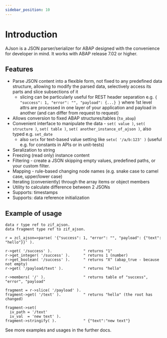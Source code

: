 ```yaml
---
sidebar_position: 10
---
```


# Introduction

AJson is a JSON parser/serializer for ABAP designed with the convenience for developer in mind. It works with ABAP release 7.02 or higher.

## Features

- Parse JSON content into a flexible form, not fixed to any predefined data structure, allowing to modify the parsed data, selectively access its parts and slice subsections of it
  - slicing can be particularly useful for REST header separation e.g. `{ "success": 1, "error": "", "payload": {...} }` where 1st level attrs are processed in one layer of your application and payload in another (and can differ from request to request)
- Allows conversion to fixed ABAP structures/tables (`to_abap`)
- Convenient interface to manipulate the data - `set( value )`, `set( structure )`, `set( table )`, `set( another_instance_of_ajson )`, also typed e.g. `set_date`
  - also `setx` for text-based value setting like `setx( '/a/b:123' )` (useful e.g. for constants in APIs or in unit-tests)
- Seralization to string
- Freezing (read only) instance content
- Filtering - create a JSON skipping empty values, predefined paths, or your custom filter.
- Mapping - rule-based changing node names (e.g. snake case to camel case, upper/lower case)
- Iterating (conveniently) through the array items or object members
- Utility to calculate difference between 2 JSONs
- Supports: timestamps
- Supports: data reference initialization

## Example of usage

```abap
data r type ref to zif_ajson.
data fragment type ref to zif_ajson.

r = zcl_ajson=>parse( '{"success": 1, "error": "", "payload": {"text": "hello"}}' ).

r->get( '/success' ).              " returns "1"
r->get_integer( '/success' ).      " returns 1 (number)
r->get_boolean( '/success' ).      " returns "X" (abap_true - because not empty)
r->get( '/payload/text' ).         " returns "hello"

r->members( '/' ).                 " returns table of "success", "error", "payload"

fragment = r->slice( '/payload' ).
fragment->get( '/text' ).          " returns "hello" (the root has changed)

fragment->set(
  iv_path = '/text'
  iv_val  = 'new text' ).
fragment->stringify( ).            " {"text":"new text"}
```

See more examples and usages in the further docs.
